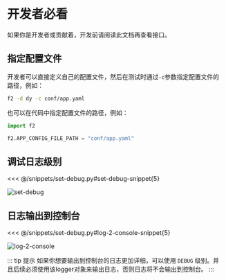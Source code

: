 # 开发者必看

如果你是开发者或贡献着，开发前请阅读此文档再查看接口。

## 指定配置文件

开发者可以直接定义自己的配置文件，然后在测试时通过`-c`参数指定配置文件的路径，例如：

```bash
f2 -d dy -c conf/app.yaml
```
也可以在代码中指定配置文件的路径，例如：

```python
import f2

f2.APP_CONFIG_FILE_PATH = "conf/app.yaml"
```

## 调试日志级别

<<< @/snippets/set-debug.py#set-debug-snippet{5}

![set-debug](/douyin/set-debug.png)


## 日志输出到控制台

<<< @/snippets/set-debug.py#log-2-console-snippet{5}

![log-2-console](/douyin/log-2-console.png)

::: tip 提示
如果你想要输出到控制台的日志更加详细，可以使用 `DEBUG` 级别。并且后续必须使用该logger对象来输出日志，否则日志将不会输出到控制台。
:::